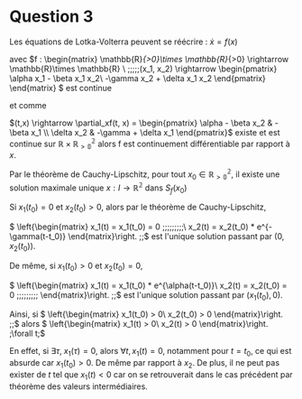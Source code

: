 # Question 3

Les équations de Lotka-Volterra peuvent se réécrire : $\dot{x} = f(x)$

avec
$f :
\begin{matrix}
\mathbb{R}_{>0}\times \mathbb{R}_{>0} \rightarrow \mathbb{R}\times \mathbb{R} \\
\;\;\;\;\;(x_1, x_2) \rightarrow
\begin{pmatrix}
\alpha x_1 - \beta  x_1 x_2\\
-\gamma x_2 + \delta x_1 x_2
\end{pmatrix}
\end{matrix}
$
est continue

et comme

$(t,x) \rightarrow \partial_xf(t, x) =
\begin{pmatrix}
 \alpha - \beta x_2 & -\beta x_1 \\
 \delta x_2 & -\gamma + \delta x_1
\end{pmatrix}$ existe et est continue sur $\mathbb{R} \times \mathbb{R_{>0}^2}$ alors f est continuement différentiable par rapport à $x$.

Par le théorème de Cauchy-Lipschitz, pour tout $x_0 \in \mathbb{R_{>0}^2}$, il existe une solution maximale unique $x : I \rightarrow \mathbb{R^2}$ dans $S_f(x_0)$

Si $x_1(t_0) = 0$ et $x_2(t_0) > 0$, alors par le théorème de Cauchy-Lipschitz,

$
\left\{\begin{matrix}
x_1(t) = x_1(t_0) = 0 \;\;\;\;\;\;\;\;\;\\
x_2(t) = x_2(t_0) * e^{-\gamma(t-t_0)}
\end{matrix}\right.
\;\;$
est l'unique solution passant par $(0, x_2(t_0))$.

De même, si $x_1(t_0) > 0$ et $x_2(t_0) = 0$,

$
\left\{\begin{matrix}
x_1(t) = x_1(t_0) * e^{\alpha(t-t_0)}\\
x_2(t) = x_2(t_0) = 0 \;\;\;\;\;\;\;\;\;
\end{matrix}\right.
\;\;$
est l'unique solution passant par $(x_1(t_0), 0)$.

Ainsi, si
$
\left\{\begin{matrix}
x_1(t_0) > 0\\
x_2(t_0) > 0
\end{matrix}\right.
\;\;$
alors
$
\left\{\begin{matrix}
x_1(t) > 0\\
x_2(t) > 0
\end{matrix}\right.
\;\forall t\;$

En effet, si $\exists \tau, \;x_1(\tau) = 0$, alors $\forall t,\, x_1(t) = 0$, notamment pour $t=t_0$, ce qui est absurde car $x_1(t_0) > 0$. De même par rapport à $x_2$. De plus, il ne peut pas exister de $t$ tel que $x_1(t) <0$ car on se retrouverait dans le cas précédent par théorème des valeurs intermédiaires.
